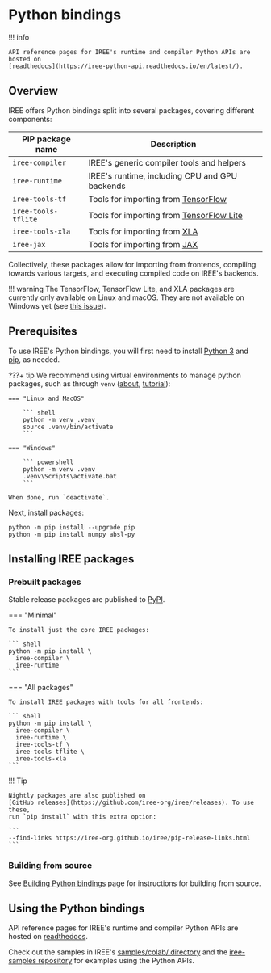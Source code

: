# Python bindings

!!! info

    API reference pages for IREE's runtime and compiler Python APIs are hosted on
    [readthedocs](https://iree-python-api.readthedocs.io/en/latest/).

## Overview

IREE offers Python bindings split into several packages, covering different
components:

| PIP package name             | Description                                                                 |
|------------------------------|-----------------------------------------------------------------------------|
| `iree-compiler`     | IREE's generic compiler tools and helpers                                   |
| `iree-runtime`      | IREE's runtime, including CPU and GPU backends                              |
| `iree-tools-tf`     | Tools for importing from [TensorFlow](https://www.tensorflow.org/)          |
| `iree-tools-tflite` | Tools for importing from [TensorFlow Lite](https://www.tensorflow.org/lite) |
| `iree-tools-xla`    | Tools for importing from [XLA](https://www.tensorflow.org/xla)              |
| `iree-jax`          | Tools for importing from [JAX](https://github.com/google/jax)               |

Collectively, these packages allow for importing from frontends, compiling
towards various targets, and executing compiled code on IREE's backends.

!!! warning
    The TensorFlow, TensorFlow Lite, and XLA packages are currently only
    available on Linux and macOS. They are not available on Windows yet (see
    [this issue](https://github.com/iree-org/iree/issues/6417)).

## Prerequisites

To use IREE's Python bindings, you will first need to install
[Python 3](https://www.python.org/downloads/) and
[pip](https://pip.pypa.io/en/stable/installing/), as needed.

???+ tip
    We recommend using virtual environments to manage python packages, such as
    through `venv`
    ([about](https://docs.python.org/3/library/venv.html),
    [tutorial](https://docs.python.org/3/tutorial/venv.html)):

    === "Linux and MacOS"

        ``` shell
        python -m venv .venv
        source .venv/bin/activate
        ```

    === "Windows"

        ``` powershell
        python -m venv .venv
        .venv\Scripts\activate.bat
        ```

    When done, run `deactivate`.

<!-- TODO(??): use setup.py install_requires for any dependencies IREE needs -->

Next, install packages:

``` shell
python -m pip install --upgrade pip
python -m pip install numpy absl-py
```

## Installing IREE packages

### Prebuilt packages

Stable release packages are published to
[PyPI](https://pypi.org/user/google-iree-pypi-deploy/).

=== "Minimal"

    To install just the core IREE packages:

    ``` shell
    python -m pip install \
      iree-compiler \
      iree-runtime
    ```

=== "All packages"

    To install IREE packages with tools for all frontends:

    ``` shell
    python -m pip install \
      iree-compiler \
      iree-runtime \
      iree-tools-tf \
      iree-tools-tflite \
      iree-tools-xla
    ```

!!! Tip

    Nightly packages are also published on
    [GitHub releases](https://github.com/iree-org/iree/releases). To use these,
    run `pip install` with this extra option:

    ```
    --find-links https://iree-org.github.io/iree/pip-release-links.html
    ```

### Building from source

See [Building Python bindings](../../building-from-source/python-bindings-and-importers/#building-python-bindings)
page for instructions for building from source.

## Using the Python bindings

API reference pages for IREE's runtime and compiler Python APIs are hosted on
[readthedocs](https://iree-python-api.readthedocs.io/en/latest/).

Check out the samples in IREE's
[samples/colab/ directory](https://github.com/iree-org/iree/tree/main/samples/colab)
and the [iree-samples repository](https://github.com/iree-org/iree-samples) for
examples using the Python APIs.

<!-- ## Troubleshooting -->

<!-- TODO(scotttodd): update python, update pip, search GitHub issues -->
